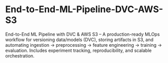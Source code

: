 # End-to-End-ML-Pipeline-DVC-AWS-S3
End-to-End ML Pipeline with DVC &amp; AWS S3 – A production-ready MLOps workflow for versioning data/models (DVC), storing artifacts in S3, and automating ingestion → preprocessing → feature engineering → training → evaluation. Includes experiment tracking, reproducibility, and scalable orchestration.
